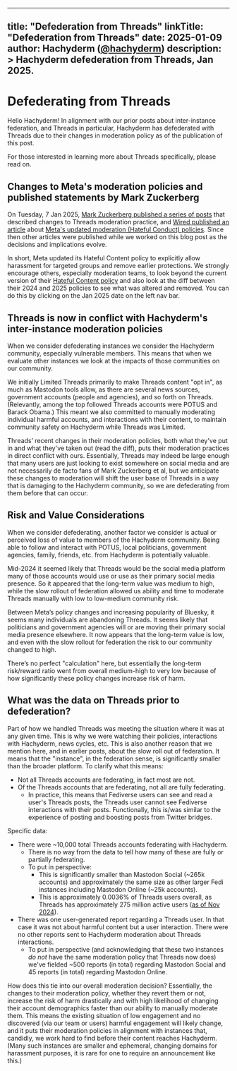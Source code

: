 
---
title: "Defederation from Threads"
linkTitle: "Defederation from Threads"
date: 2025-01-09
author: Hachyderm ([@hachyderm](https://hachyderm.io/@hachyderm))
description: >
  Hachyderm defederation from Threads, Jan 2025.
---



# Defederating from Threads

Hello Hachyderm! In alignment with our prior posts about inter-instance federation, and Threads in particular, Hachyderm has defederated with Threads due to their changes in moderation policy as of the publication of this post.

For those interested in learning more about Threads specifically, please read on.


## Changes to Meta's moderation policies and published statements by Mark Zuckerberg

On Tuesday, 7 Jan 2025, [Mark Zuckerberg published a series of posts](https://www.threads.net/@zuck/post/DEhgYx4JbEG) that described changes to Threads moderation practice, and [Wired published an article](https://www.wired.com/story/meta-immigration-gender-policies-change/) about [Meta's updated moderation (Hateful Conduct) policies](https://transparency.meta.com/policies/community-standards/hateful-conduct/). Since then other articles were published while we worked on this blog post as the decisions and implications evolve.

In short, Meta updated its Hateful Content policy to explicitly allow harassment for targeted groups and remove earlier protections. We strongly encourage others, especially moderation teams, to look beyond the current version of their [Hateful Content policy](https://transparency.meta.com/policies/community-standards/hateful-conduct/) and also look at the diff between their 2024 and 2025 policies to see what was altered and removed. You can do this by clicking on the Jan 2025 date on the left nav bar.


## Threads is now in conflict with Hachyderm's inter-instance moderation policies

When we consider defederating instances we consider the Hachyderm community, especially vulnerable members. This means that when we evaluate other instances we look at the impacts of those communities on our community.

We initially Limited Threads primarily to make Threads content "opt in", as much as Mastodon tools allow, as there are several news sources, government accounts (people and agencies), and so forth on Threads. (Relevantly, among the top followed Threads accounts were POTUS and Barack Obama.) This meant we also committed to manually moderating individual harmful accounts, and interactions with their content, to maintain community safety on Hachyderm while Threads was Limited.

Threads’ recent changes in their moderation policies, both what they've put in and what they've taken out (read the diff), puts their moderation practices in direct conflict with ours. Essentially, Threads may indeed be large enough that many users are just looking to exist somewhere on social media and are not necessarily de facto fans of Mark Zuckerberg et al, but we anticipate these changes to moderation will shift the user base of Threads in a way that is damaging to the Hachyderm community, so we are defederating from them before that can occur.


## Risk and Value Considerations

When we consider defederating, another factor we consider is actual or perceived loss of value to members of the Hachyderm community. Being able to follow and interact with POTUS, local politicians, government agencies, family, friends, etc. from Hachyderm is potentially valuable.

Mid-2024 it seemed likely that Threads would be the social media platform many of those accounts would use or use as their primary social media presence. So it appeared that the long-term value was medium to high, while the slow rollout of federation allowed us ability and time to moderate Threads manually with low to low-medium community risk.

Between Meta’s policy changes and increasing popularity of Bluesky, it seems many individuals are abandoning Threads. It seems likely that politicians and government agencies will or are moving their primary social media presence elsewhere. It now appears that the long-term value is low, and even with the slow rollout for federation the risk to our community changed to high.

There’s no perfect "calculation" here, but essentially the long-term risk/reward ratio went from overall medium-high to very low because of how significantly these policy changes increase risk of harm.


## What was the data on Threads prior to defederation?

Part of how we handled Threads was meeting the situation where it was at any given time. This is why we were watching their policies, interactions with Hachyderm, news cycles, etc. This is also another reason that we mention here, and in earlier posts, about the slow roll out of federation. It means that the "instance", in the federation sense, is significantly smaller than the broader platform. To clarify what this means:



* Not all Threads accounts are federating, in fact most are not.
* Of the Threads accounts that are federating, not all are fully federating.
    * In practice, this means that Fediverse users can see and read a user's Threads posts, the Threads user cannot see Fediverse interactions with their posts. Functionally, this is/was similar to the experience of posting and boosting posts from Twitter bridges.

Specific data:



* There were ~10,000 total Threads accounts federating with Hachyderm.
    * There is no way from the data to tell how many of these are fully or partially federating.
    * To put in perspective:
        * This is significantly smaller than Mastodon Social (~265k accounts) and approximately the same size as other larger Fedi instances including Mastodon Online (~25k accounts).
        * This is approximately 0.0036% of Threads users overall, as Threads has approximately 275 million active users ([as of Nov 2024](https://techcrunch.com/2024/11/03/threads-now-has-275m-monthly-active-users/)).
* There was one user-generated report regarding a Threads user. In that case it was not about harmful content but a user interaction. There were no other reports sent to Hachyderm moderation about Threads interactions.
    * To put in perspective (and acknowledging that these two instances *do not* have the same moderation policy that Threads now does) we've fielded ~500 reports (in total) regarding Mastodon Social and 45 reports (in total) regarding Mastodon Online.

How does this tie into our overall moderation decision? Essentially, the changes to their moderation policy, whether they revert them or not, increase the risk of harm drastically and with high likelihood of changing their account demographics faster than our ability to manually moderate them. This means the existing situation of low engagement and no discovered (via our team or users) harmful engagement will likely change, and it puts their moderation policies in alignment with instances that, candidly, we work hard to find before their content reaches Hachyderm. (Many such instances are smaller and ephemeral, changing domains for harassment purposes, it is rare for one to require an announcement like this.)
